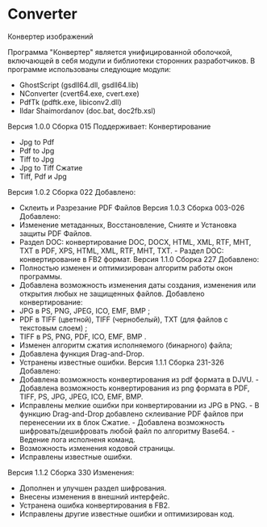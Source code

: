 # Converter
Конвертер изображений

Программа "Конвертер" является унифицированной оболочкой, включающей в себя модули и библиотеки сторонних разработчиков.
В программе использованы следующие модули:
- GhostScript (gsdll64.dll, gsdll64.lib)
- NConverter (cvert64.exe, cvert.exe)
- PdfTk (pdftk.exe, libiconv2.dll)
- Ildar Shaimordanov (doc.bat, doc2fb.xsl)


Версия 1.0.0 Сборка 015
  Поддерживает:
  Конвертирование
- Jpg to Pdf
- Pdf to Jpg
- Tiff to Jpg
- Jpg to Tiff
  Сжатие
- Tiff, Pdf и Jpg

Версия 1.0.2 Сборка 022
  Добавлено: 
- Склеить и Разрезание PDF Файлов 
Версия 1.0.3 Сборка 003-026
  Добавлено:
- Изменение метаданных, Восстановление, Снияте и Установка защиты PDF Файлов.
- Раздел DOC: конвертирование DOC, DOCX, HTML, XML, RTF, MHT, TXT в PDF, XPS, HTML, XML, RTF, MHT, TXT. - Раздел DOC: конвертирование в FB2 формат. 
Версия 1.1.0 Сборка 227
  Добавлено:
- Полностью изменен и оптимизирован алгоритм работы окон программы.
- Добавлена возможность изменения даты создания, изменения или открытия любых не защищенных файлов.
  Добавлено конвертирование:
- JPG в PS, PNG, JPEG, ICO, EMF, BMP ;
- PDF в TIFF (цветной), TIFF (чернобелый), TXT (для файлов с текстовым слоем) ;
- TIFF в PS, PNG, PDF, ICO, EMF, BMP . 
- Изменен алгоритм сжатия исполняемого (бинарного) файла;
- Добавлена функция Drag-and-Drop.
- Устранены известные ошибки. 
Версия 1.1.1 Сборка 231-326
  Добавлено:
- Добавлена возможность конвертирования из pdf формата в DJVU. - Добавлена возможность конвертирования из png формата в PDF, TIFF, PS, JPG, JPEG, ICO, EMF, BMP.
- Исправлены мелкие ошибки при конвертировании из JPG в PNG. - В функцию Drag-and-Drop добавлено склеивание PDF файлов при перенесении их в блок Сжатие. - Добавлена возможность шифровать/дешифровать любой файл по алгоритму Base64. - Ведение лога исполненя команд.
- Возможность изменения кодовой страницы.
- Исправлены известные ошибки. 

Версия 1.1.2 Сборка 330
  Изменения:
- Дополнен и улучшен раздел шифрования.
- Внесены изменения в внешний интерфейс.
- Устранена ошибка конвертирования в FB2.
- Исправлены другие известные ошибки и оптимизирован код. 

